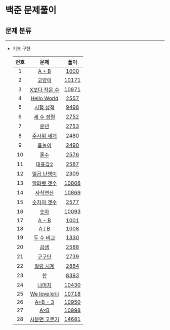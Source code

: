 # 백준 문제풀이

## 문제 분류
<!-- 링크 양식
|  24   |  [](https://www.acmicpc.net/problem/)   |  [](.cpp)  |
-->
---
- 기초 구현
  
  | 번호  |                          문제                          |        풀이        |
  | :---: | :----------------------------------------------------: | :----------------: |
  |   1   |     [A + B](https://www.acmicpc.net/problem/1000)      |  [1000](1000.cpp)  |
  |   2   |    [고양이](https://www.acmicpc.net/problem/10171)     | [10171](10171.cpp) |
  |   3   | [X보다 작은 수](https://www.acmicpc.net/problem/10871) | [10871](10871.cpp) |
  |   4   |  [Hello World](https://www.acmicpc.net/problem/2557)   |  [2557](2557.cpp)  |
  |   5   |   [시험 성적](https://www.acmicpc.net/problem/9498)    |  [9498](9498.cpp)  |
  |   6   |   [세 수 정렬](https://www.acmicpc.net/problem/2752)   |  [2752](2752.cpp)  |
  |   7   |      [윤년](https://www.acmicpc.net/problem/2753)      |  [2753](2753.cpp)  |
  |   8   |  [주사위 세개](https://www.acmicpc.net/problem/2480)   |  [2480](2480.cpp)  |
  |   9   |     [윷놀이](https://www.acmicpc.net/problem/2490)     |  [2490](2490.cpp)  |
  |  10   |      [홀수](https://www.acmicpc.net/problem/2576)      |  [2576](2576.cpp)  |
  |  11   |    [대표값2](https://www.acmicpc.net/problem/2587)     |  [2587](2587.cpp)  |
  |  12   |  [일곱 난쟁이](https://www.acmicpc.net/problem/2309)   |  [2309](2309.cpp)  |
  |  13   |  [알파벳 갯수](https://www.acmicpc.net/problem/10808)  | [10808](10808.cpp) |
  |  14   |   [사칙연산](https://www.acmicpc.net/problem/10869)    | [10869](10869.cpp) |
  |  15   |  [숫자의 갯수](https://www.acmicpc.net/problem/2577)   |  [2577](2577.cpp)  |
  |  16   |     [숫자](https://www.acmicpc.net/problem/10093)      | [10093](10093.cpp) |
  |  17   |     [A - B](https://www.acmicpc.net/problem/1001)      |  [1001](1001.cpp)  |
  |  18   |     [A / B](https://www.acmicpc.net/problem/1008)      |  [1008](1008.cpp)  |
  |  19   |   [두 수 비교](https://www.acmicpc.net/problem/1330)   |  [1330](1330.cpp)  |
  |  20   |      [곱셈](https://www.acmicpc.net/problem/2588)      |  [2588](2588.cpp)  |
  |  21   |     [구구단](https://www.acmicpc.net/problem/2739)     |  [2739](2739.cpp)  |
  |  22   |   [알람 시계](https://www.acmicpc.net/problem/2884)    |  [2884](2884.cpp)  |
  |  23   |       [합](https://www.acmicpc.net/problem/8393)       |  [8393](8393.cpp)  |
  |  24   |    [나머지](https://www.acmicpc.net/problem/10430)     | [10430](10430.cpp) |
  |  25   | [We love kriii](https://www.acmicpc.net/problem/10718) | [10718](10718.cpp) |
  |  26   |       [A+B - 3](https://www.acmicpc.net/problem/10950)        | [10950](10950.cpp) |
  |  27   |       [A×B](https://www.acmicpc.net/problem/10998)        | [10998](10998.cpp) |
  |  28   |       [사분면 고르기](https://www.acmicpc.net/problem/14681)        | [14681](14681.cpp) |